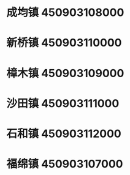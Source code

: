 # 成均镇 450903108000
# 新桥镇 450903110000
# 樟木镇 450903109000
# 沙田镇 450903111000
# 石和镇 450903112000
# 福绵镇 450903107000
